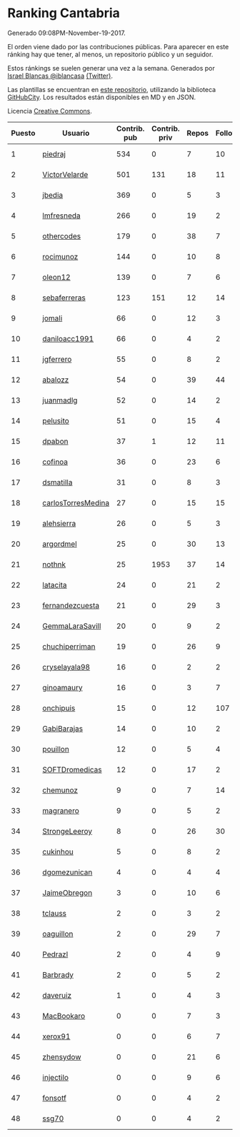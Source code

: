 # Ranking Cantabria

Generado 09:08PM-November-19-2017.

El orden viene dado por las contribuciones públicas. Para aparecer en este ránking hay que tener, al menos, un repositorio público y un seguidor.

Estos ránkings se suelen generar una vez a la semana. Generados por [Israel Blancas @iblancasa](https://github.com/iblancasa/) [(Twitter)](https://twitter.com/iblancasa).

Las plantillas se encuentran en [este repositorio](https://github.com/iblancasa/GH-Spanish-Ranking), utilizando la biblioteca [GitHubCity](https://github.com/iblancasa/GitHubCity). Los resultados están disponibles en MD y en JSON.

Licencia [Creative Commons](https://creativecommons.org/licenses/by/4.0/).

| Puesto   |  Usuario  | Contrib. pub | Contrib. priv |Repos| Followers | Desde |  Avatar  |
|----------|-----------|--------------|---------------|-----|-----------|-------|----------|
|1|[piedraj](https://github.com/piedraj)|534|0|7|10|2012-12-05|![piedraj](https://avatars3.githubusercontent.com/u/2972752)|
|2|[VictorVelarde](https://github.com/VictorVelarde)|501|131|18|11|2010-10-28|![VictorVelarde](https://avatars0.githubusercontent.com/u/458196)|
|3|[jbedia](https://github.com/jbedia)|369|0|5|3|2013-10-28|![jbedia](https://avatars3.githubusercontent.com/u/5796721)|
|4|[lmfresneda](https://github.com/lmfresneda)|266|0|19|2|2015-06-20|![lmfresneda](https://avatars2.githubusercontent.com/u/12979415)|
|5|[othercodes](https://github.com/othercodes)|179|0|38|7|2013-06-25|![othercodes](https://avatars3.githubusercontent.com/u/4815856)|
|6|[rocimunoz](https://github.com/rocimunoz)|144|0|10|8|2013-03-02|![rocimunoz](https://avatars3.githubusercontent.com/u/3746906)|
|7|[oleon12](https://github.com/oleon12)|139|0|7|6|2015-04-17|![oleon12](https://avatars0.githubusercontent.com/u/11987639)|
|8|[sebaferreras](https://github.com/sebaferreras)|123|151|12|14|2016-02-12|![sebaferreras](https://avatars3.githubusercontent.com/u/17194770)|
|9|[jomali](https://github.com/jomali)|66|0|12|3|2012-02-01|![jomali](https://avatars3.githubusercontent.com/u/1397370)|
|10|[daniloacc1991](https://github.com/daniloacc1991)|66|0|4|2|2016-10-22|![daniloacc1991](https://avatars3.githubusercontent.com/u/22999279)|
|11|[jgferrero](https://github.com/jgferrero)|55|0|8|2|2015-03-12|![jgferrero](https://avatars1.githubusercontent.com/u/11438536)|
|12|[abalozz](https://github.com/abalozz)|54|0|39|44|2012-01-08|![abalozz](https://avatars1.githubusercontent.com/u/1312336)|
|13|[juanmadlg](https://github.com/juanmadlg)|52|0|14|2|2011-11-04|![juanmadlg](https://avatars0.githubusercontent.com/u/1173469)|
|14|[pelusito](https://github.com/pelusito)|51|0|15|4|2016-04-22|![pelusito](https://avatars2.githubusercontent.com/u/18612896)|
|15|[dpabon](https://github.com/dpabon)|37|1|12|11|2015-06-24|![dpabon](https://avatars0.githubusercontent.com/u/13040959)|
|16|[cofinoa](https://github.com/cofinoa)|36|0|23|6|2013-07-26|![cofinoa](https://avatars1.githubusercontent.com/u/5098603)|
|17|[dsmatilla](https://github.com/dsmatilla)|31|0|8|3|2011-02-14|![dsmatilla](https://avatars0.githubusercontent.com/u/618172)|
|18|[carlosTorresMedina](https://github.com/carlosTorresMedina)|27|0|15|15|2015-05-24|![carlosTorresMedina](https://avatars2.githubusercontent.com/u/12585344)|
|19|[alehsierra](https://github.com/alehsierra)|26|0|5|3|2017-04-05|![alehsierra](https://avatars2.githubusercontent.com/u/26929522)|
|20|[argordmel](https://github.com/argordmel)|25|0|30|13|2012-01-11|![argordmel](https://avatars0.githubusercontent.com/u/1320168)|
|21|[nothnk](https://github.com/nothnk)|25|1953|37|14|2009-09-05|![nothnk](https://avatars0.githubusercontent.com/u/123532)|
|22|[latacita](https://github.com/latacita)|24|0|21|2|2013-05-03|![latacita](https://avatars1.githubusercontent.com/u/4329371)|
|23|[fernandezcuesta](https://github.com/fernandezcuesta)|21|0|29|3|2014-04-16|![fernandezcuesta](https://avatars0.githubusercontent.com/u/7312236)|
|24|[GemmaLaraSavill](https://github.com/GemmaLaraSavill)|20|0|9|2|2015-05-08|![GemmaLaraSavill](https://avatars3.githubusercontent.com/u/12323749)|
|25|[chuchiperriman](https://github.com/chuchiperriman)|19|0|26|9|2008-11-25|![chuchiperriman](https://avatars2.githubusercontent.com/u/36635)|
|26|[cryselayala98](https://github.com/cryselayala98)|16|0|2|2|2017-06-18|![cryselayala98](https://avatars0.githubusercontent.com/u/29525010)|
|27|[ginoamaury](https://github.com/ginoamaury)|16|0|3|7|2016-09-06|![ginoamaury](https://avatars0.githubusercontent.com/u/22031838)|
|28|[onchipuis](https://github.com/onchipuis)|15|0|12|107|2016-09-09|![onchipuis](https://avatars1.githubusercontent.com/u/22107438)|
|29|[GabiBarajas](https://github.com/GabiBarajas)|14|0|10|2|2017-01-18|![GabiBarajas](https://avatars1.githubusercontent.com/u/25196739)|
|30|[pouillon](https://github.com/pouillon)|12|0|5|4|2013-09-16|![pouillon](https://avatars0.githubusercontent.com/u/5470877)|
|31|[SOFTDromedicas](https://github.com/SOFTDromedicas)|12|0|17|2|2016-08-19|![SOFTDromedicas](https://avatars2.githubusercontent.com/u/21133079)|
|32|[chemunoz](https://github.com/chemunoz)|9|0|7|14|2016-01-13|![chemunoz](https://avatars0.githubusercontent.com/u/16680009)|
|33|[magranero](https://github.com/magranero)|9|0|5|2|2016-03-30|![magranero](https://avatars3.githubusercontent.com/u/18167085)|
|34|[StrongeLeeroy](https://github.com/StrongeLeeroy)|8|0|26|30|2011-06-03|![StrongeLeeroy](https://avatars0.githubusercontent.com/u/828457)|
|35|[cukinhou](https://github.com/cukinhou)|5|0|8|2|2015-12-14|![cukinhou](https://avatars2.githubusercontent.com/u/16288214)|
|36|[dgomezunican](https://github.com/dgomezunican)|4|0|4|4|2012-03-23|![dgomezunican](https://avatars0.githubusercontent.com/u/1568677)|
|37|[JaimeObregon](https://github.com/JaimeObregon)|3|0|10|6|2010-09-27|![JaimeObregon](https://avatars1.githubusercontent.com/u/417226)|
|38|[tclauss](https://github.com/tclauss)|2|0|3|2|2013-02-11|![tclauss](https://avatars3.githubusercontent.com/u/3531048)|
|39|[oaguillon](https://github.com/oaguillon)|2|0|29|7|2012-07-05|![oaguillon](https://avatars1.githubusercontent.com/u/1925152)|
|40|[Pedrazl](https://github.com/Pedrazl)|2|0|4|9|2014-12-04|![Pedrazl](https://avatars1.githubusercontent.com/u/10074431)|
|41|[Barbrady](https://github.com/Barbrady)|2|0|5|2|2014-01-18|![Barbrady](https://avatars1.githubusercontent.com/u/6436548)|
|42|[daveruiz](https://github.com/daveruiz)|1|0|4|3|2012-08-16|![daveruiz](https://avatars2.githubusercontent.com/u/2165375)|
|43|[MacBookaro](https://github.com/MacBookaro)|0|0|7|3|2012-01-27|![MacBookaro](https://avatars0.githubusercontent.com/u/1383817)|
|44|[xerox91](https://github.com/xerox91)|0|0|6|7|2011-04-19|![xerox91](https://avatars0.githubusercontent.com/u/740021)|
|45|[zhensydow](https://github.com/zhensydow)|0|0|21|6|2011-05-09|![zhensydow](https://avatars1.githubusercontent.com/u/777247)|
|46|[injectilo](https://github.com/injectilo)|0|0|9|6|2014-09-01|![injectilo](https://avatars1.githubusercontent.com/u/8612274)|
|47|[fonsotf](https://github.com/fonsotf)|0|0|4|2|2015-11-03|![fonsotf](https://avatars1.githubusercontent.com/u/15630996)|
|48|[ssg70](https://github.com/ssg70)|0|0|4|2|2015-11-04|![ssg70](https://avatars0.githubusercontent.com/u/15652669)|
